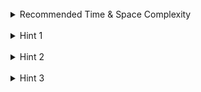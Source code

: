 <br>
<details class="hint-accordion">  
    <summary>Recommended Time & Space Complexity</summary>
    <p>
    You should aim for a solution with <code>O(n)</code> time and <code>O(n)</code> space, where <code>n</code> is the size of the input array.
    </p>
</details>

<br>
<details class="hint-accordion">  
    <summary>Hint 1</summary>
    <p>
    A brute force solution would involve repeatedly finding an operator <code>+ - * /</code> in the array and modifying the array by computing the result for that operator and two operands to its left. This would be an <code>O(n^2)</code> solution. Can you think of a better way? Maybe we can use a data structure to handle operations efficiently.
    </p>
</details>

<br>
<details class="hint-accordion">  
    <summary>Hint 2</summary>
    <p>
    We can use a stack. We iterate through the array, and if we encounter a number, we push it onto the stack. If we encounter an operator, we pop two elements from the stack, treat them as operands, and solve the equation using the current operator. Then, we push the result back onto the stack. Why does this work?
    </p>
</details>

<br>
<details class="hint-accordion">  
    <summary>Hint 3</summary>
    <p>
    As the array has postfix expression, stack helps us to maintain the correct order of operations by ensuring that we always use the most recent operands (those closest to the operator) when performing the operation. After the iteration, the final result is left in the stack.
    </p>
</details>
